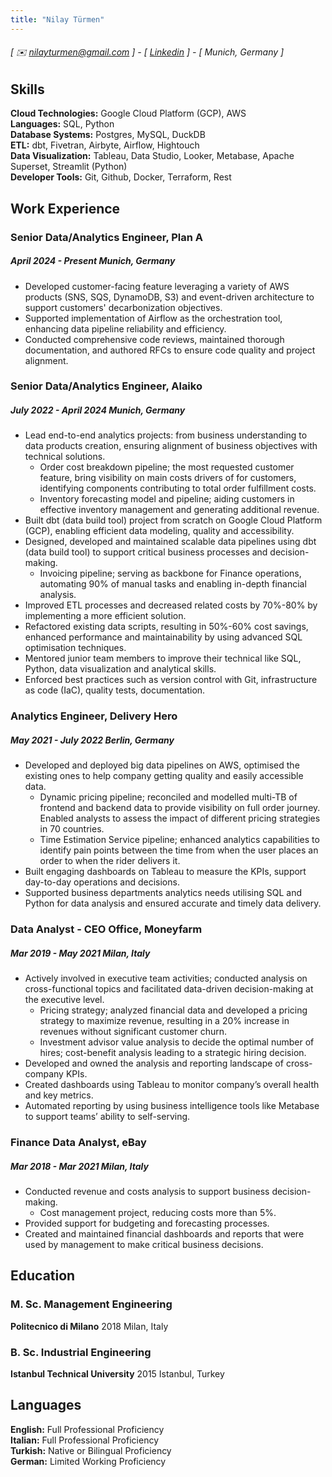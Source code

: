 ```yaml
---
title: "Nilay Türmen"
---
```

###### [ ✉️ nilayturmen@gmail.com ] - [ [Linkedin](https://www.linkedin.com/in/nilay-turmen/) ] - [ Munich, Germany ]

## Skills
**Cloud Technologies:** Google Cloud Platform (GCP), AWS <br>
**Languages:** SQL, Python <br>
**Database Systems:** Postgres, MySQL, DuckDB<br>
**ETL:** dbt, Fivetran, Airbyte, Airflow, Hightouch <br>
**Data Visualization:** Tableau, Data Studio, Looker, Metabase, Apache Superset, Streamlit (Python) <br>
**Developer Tools:** Git, Github, Docker, Terraform, Rest <br>

## Work Experience
### Senior Data/Analytics Engineer, Plan A
##### April 2024 - Present Munich, Germany
- Developed customer-facing feature leveraging a variety of AWS products (SNS, SQS, DynamoDB, S3) and event-driven architecture to support customers' decarbonization objectives.
- Supported implementation of Airflow as the orchestration tool, enhancing data pipeline reliability and efficiency.
- Conducted comprehensive code reviews, maintained thorough documentation, and authored RFCs to ensure code quality and project alignment.

### Senior Data/Analytics Engineer, Alaiko
##### July 2022 - April 2024 Munich, Germany
- Lead end-to-end analytics projects: from business understanding to data products creation, ensuring alignment of business objectives with technical solutions.
  - Order cost breakdown pipeline; the most requested customer feature, bring visibility on main costs drivers of for customers, identifying components contributing to total order fulfillment costs.
  - Inventory forecasting model and pipeline; aiding customers in effective inventory management and generating additional revenue.
- Built dbt (data build tool) project from scratch on Google Cloud Platform (GCP), enabling efficient data modeling, quality and accessibility.
- Designed, developed and maintained scalable data pipelines using dbt (data build tool) to support critical business processes and decision-making.
  - Invoicing pipeline; serving as backbone for Finance operations, automating 90% of manual tasks and enabling in-depth financial analysis.
- Improved ETL processes and decreased related costs by 70%-80% by implementing a more efficient solution.
- Refactored existing data scripts, resulting in 50%-60% cost savings, enhanced performance and maintainability by using advanced SQL optimisation techniques.
- Mentored junior team members to improve their technical like SQL, Python, data visualization and analytical skills.
- Enforced best practices such as version control with Git, infrastructure as code (IaC), quality tests, documentation.

### Analytics Engineer, Delivery Hero
##### May 2021 - July 2022 Berlin, Germany
- Developed and deployed big data pipelines on AWS, optimised the existing ones to help company getting quality and easily accessible data.
  - Dynamic pricing pipeline; reconciled and modelled multi-TB of frontend and backend data to provide visibility on full order journey. Enabled analysts to assess the impact of different pricing strategies in 70 countries.
  - Time Estimation Service pipeline; enhanced analytics capabilities to identify pain points between the time from when the user places an order to when the rider delivers it.
- Built engaging dashboards on Tableau to measure the KPIs, support day-to-day operations and decisions.
- Supported business departments analytics needs utilising SQL and Python for data analysis and ensured accurate and timely data delivery.

### Data Analyst - CEO Office, Moneyfarm
##### Mar 2019 - May 2021 Milan, Italy
- Actively involved in executive team activities; conducted analysis on cross-functional topics and facilitated data-driven decision-making at the executive level.
  - Pricing strategy; analyzed financial data and developed a pricing strategy to maximize revenue, resulting in a 20% increase in revenues without significant customer churn.
  - Investment advisor value analysis to decide the optimal number of hires; cost-benefit analysis leading to a strategic hiring decision.
- Developed and owned the analysis and reporting landscape of cross-company KPIs.
- Created dashboards using Tableau to monitor company’s overall health and key metrics.
- Automated reporting by using business intelligence tools like Metabase to support teams’ ability to self-serving.

### Finance Data Analyst, eBay
##### Mar 2018 - Mar 2021 Milan, Italy
- Conducted revenue and costs analysis to support business decision-making.
  - Cost management project, reducing costs more than 5%.
- Provided support for budgeting and forecasting processes.
- Created and maintained financial dashboards and reports that were used by management to make critical business decisions.

## Education
### M. Sc. Management Engineering
**Politecnico di Milano** 2018 Milan, Italy

### B. Sc. Industrial Engineering
**Istanbul Technical University** 2015 Istanbul, Turkey

## Languages
**English:** Full Professional Proficiency <br>
**Italian:** Full Professional Proficiency <br>
**Turkish:** Native or Bilingual Proficiency <br>
**German:** Limited Working Proficiency <br>
